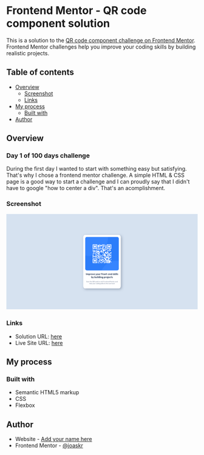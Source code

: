 # Frontend Mentor - QR code component solution

This is a solution to the [QR code component challenge on Frontend Mentor](https://www.frontendmentor.io/challenges/qr-code-component-iux_sIO_H). Frontend Mentor challenges help you improve your coding skills by building realistic projects.

## Table of contents

- [Overview](#overview)
  - [Screenshot](#screenshot)
  - [Links](#links)
- [My process](#my-process)
  - [Built with](#built-with)
- [Author](#author)

## Overview

### Day 1 of 100 days challenge

During the first day I wanted to start with something easy but satisfying. That's why I chose a frontend mentor challenge. A simple HTML & CSS page is a good way to start a challenge and I can proudly say that I didn't have to google "how to center a div". That's an acomplishment.

### Screenshot

![](./images/day1.png)

### Links

- Solution URL: [here](https://github.com/joaskr/100-days-challenge/tree/main/QR-code-component)
- Live Site URL: [here](https://100-days-challenge-azure.vercel.app/QR-code-component/index.html)

## My process

### Built with

- Semantic HTML5 markup
- CSS
- Flexbox

## Author

- Website - [Add your name here](https://www.your-site.com)
- Frontend Mentor - [@joaskr](https://www.frontendmentor.io/profile/joaskr)
